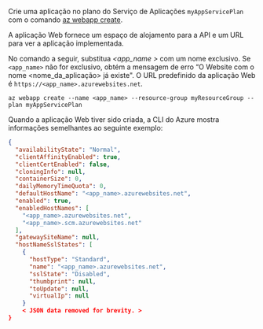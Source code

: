 
Crie uma aplicação no plano do Serviço de Aplicações `myAppServicePlan` com o comando [az webapp create](/cli/azure/appservice/web#create). 

A aplicação Web fornece um espaço de alojamento para a API e um URL para ver a aplicação implementada.

No comando a seguir, substitua  *\<app_name >* com um nome exclusivo. Se `<app_name>` não for exclusivo, obtém a mensagem de erro “O Website com o nome <nome_da_aplicação> já existe". O URL predefinido da aplicação Web é `https://<app_name>.azurewebsites.net`. 

```azurecli-interactive
az webapp create --name <app_name> --resource-group myResourceGroup --plan myAppServicePlan
```

Quando a aplicação Web tiver sido criada, a CLI do Azure mostra informações semelhantes ao seguinte exemplo:

```json
{
  "availabilityState": "Normal",
  "clientAffinityEnabled": true,
  "clientCertEnabled": false,
  "cloningInfo": null,
  "containerSize": 0,
  "dailyMemoryTimeQuota": 0,
  "defaultHostName": "<app_name>.azurewebsites.net",
  "enabled": true,
  "enabledHostNames": [
    "<app_name>.azurewebsites.net",
    "<app_name>.scm.azurewebsites.net"
  ],
  "gatewaySiteName": null,
  "hostNameSslStates": [
    {
      "hostType": "Standard",
      "name": "<app_name>.azurewebsites.net",
      "sslState": "Disabled",
      "thumbprint": null,
      "toUpdate": null,
      "virtualIp": null
    }
    < JSON data removed for brevity. >
}
```
